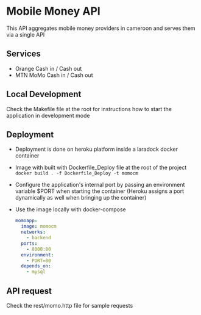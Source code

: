 # Mobile Money API

This API aggregates mobile money providers in cameroon and serves them via a single API

## Services

- Orange Cash in / Cash out
- MTN MoMo Cash in / Cash out

## Local Development

Check the Makefile file at the root for instructions how to start the application in development mode

## Deployment

- Deployment is done on heroku platform inside a laradock docker container

- Image with built with Dockerfile_Deploy file at the root of the project `docker build . -f Dockerfile_Deploy -t momocm`

- Configure the application's internal port by passing an environment variable $PORT when starting the container (Heroku assigns a port dynamically as well when bringing up the container) 

- Use the image locally with docker-compose 

    ```yaml
    momoapp:
      image: momocm
      networks:
        - backend
      ports:
        - 8000:80
      environment:
        - PORT=80
      depends_on:
        - mysql
     ```
## API request

Check the rest/momo.http file for sample requests